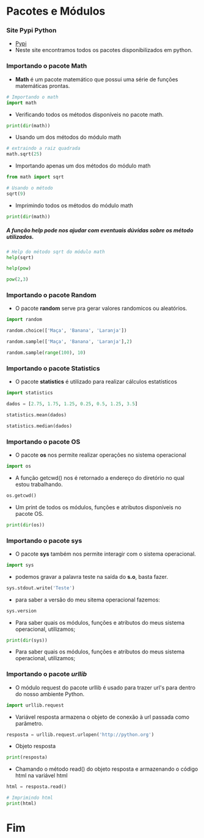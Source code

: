 # Pacotes e Módulos

### Site Pypi Python
* [Pypi](https://pypi.org)
* Neste site encontramos todos os pacotes disponibilizados em python.

### Importando o pacote Math

* **Math** é um pacote matemático que possui uma série de funções matemáticas prontas.


```python
# Importando o math
import math
```

* Verificando todos os métodos disponíveis no pacote math.


```python
print(dir(math))
```

* Usando um dos métodos do módulo math


```python
# extraindo a raiz quadrada
math.sqrt(25)
```

* Importando apenas um dos métodos do módulo math


```python
from math import sqrt
```


```python
# Usando o método
sqrt(9)
```

* Imprimindo todos os métodos do módulo math


```python
print(dir(math))
```

##### A função help pode nos ajudar com eventuais dúvidas sobre os método utilizados.  


```python
# Help do método sqrt do módulo math
help(sqrt)
```


```python
help(pow)
```


```python
pow(2,3)
```

### Importando o pacote Random

* O pacote **random** serve pra gerar valores randomicos ou aleatórios.


```python
import random
```


```python
random.choice(['Maça', 'Banana', 'Laranja'])
```


```python
random.sample(['Maça', 'Banana', 'Laranja'],2)
```


```python
random.sample(range(100), 10)
```

### Importando o pacote Statistics 

* O pacote **statistics** é utilizado para realizar cálculos estatísticos


```python
import statistics
```


```python
dados = [2.75, 1.75, 1.25, 0.25, 0.5, 1.25, 3.5]
```


```python
statistics.mean(dados)
```


```python
statistics.median(dados)
```

### Importando o pacote OS 

* O pacote **os** nos permite realizar operações no sistema operacional


```python
import os
```

* A função getcwd() nos é retornado a endereço do diretório no qual estou trabalhando.     


```python
os.getcwd()
```

* Um print de todos os módulos, funções e atributos disponíveis no pacote OS.


```python
print(dir(os))
```

### Importando o pacote sys

* O pacote **sys** também nos permite interagir com o sistema operacional.


```python
import sys
```

* podemos gravar a palavra teste na saída do **s.o**, basta fazer.   


```python
sys.stdout.write('Teste')
```

* para saber a versão do meu sitema operacional fazemos:   


```python
sys.version
```

* Para saber quais os módulos, funções e atributos do meus sistema operacional, utilizamos;   


```python
print(dir(sys))
```

* Para saber quais os módulos, funções e atributos do meus sistema operacional, utilizamos;   

### Importando o pacote *urllib*

* O módulo request do pacote urllib é usado para trazer url's para dentro do nosso ambiente Python.


```python
import urllib.request
```

* Variável resposta armazena o objeto de conexão à url passada como parâmetro.


```python
resposta = urllib.request.urlopen('http://python.org')
```

* Objeto resposta


```python
print(resposta)
```

* Chamando o método read() do objeto resposta e armazenando o código html na variável html


```python
html = resposta.read()
```


```python
# Imprimindo html
print(html)
```

# Fim
